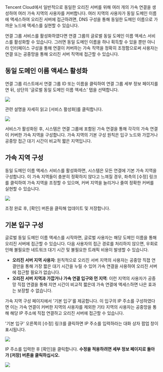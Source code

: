 Tencent Cloud에서 일반적으로 동일한 오리진 서버를 위해 여러 개의 가속 연결을 생성하여 여러 가속 지역의 사용자를 커버합니다. 여러 지역의 사용자가 동일 도메인 이름에 액세스하여 오리진 서버에 접근하려면, DNS 구성을 통해 동일한 도메인 이름으로 가까운 노드에 액세스를 실현할 수 있습니다.

연결 그룹 서비스를 활성화하였다면 연결 그룹의 글로벌 동일 도메인 이름 액세스 서비스를 활성화할 수 있습니다. 그러면 동일 도메인 이름을 하나 획득할 수 있을 뿐만 아니라 인터페이스 구성을 통해 연결이 커버하는 가속 직역을 정확히 조정함으로써 사용자는 연결 또는 공중망을 통해 오리진 서버 직역에 접근할 수 있습니다.

## 동일 도메인 이름 액세스 활성화

연결 그룹 리스트에서 연결 그룹 ID 또는 이름을 클릭하여 연결 그룹 세부 정보 페이지를 연 뒤, 상단의 '글로벌 동일 도메인 이름 액세스' 탭을 선택합니다.

![](https://main.qcloudimg.com/raw/153e67534e7a49bce047209f07486ef8.png)

관련 설명을 자세히 읽고 [서비스 활성화]를 클릭합니다.

![](https://main.qcloudimg.com/raw/2c114cd64be71a6ee2ccd281ee8b599d.png)

서비스가 활성화된 후, 시스템은 연결 그룹에 포함된 가속 연결을 통해 각각의 가속 연결이 커버한 가속 지역을 구성합니다. 가속 지역의 기본 구성 원칙은 입구 노드와 가깝거나 공중망 접근 대기 시간이 비교적 짧은 지역입니다.

## 가속 지역 구성

동일 도메인 이름 액세스 서비스를 활성화하면, 시스템은 모든 연결에 기본 가속 지역을 구성합니다. 이 가속 지역들이 충분히 정확하지 않다고 느껴질 경우, 좌측의 [수정] 링크를 클릭하여 가속 지역을 조정할 수 있으며, 커버 지역을 늘리거나 줄여 정확한 커버를 실현할 수 있습니다.

![](https://main.qcloudimg.com/raw/2fed708fb9f360ba9b63983b8444b6e9.png)

조정 완료 후, [확인] 버튼을 클릭해 업데이트 및 저장합니다.

## 기본 입구 구성

글로벌 동일 도메인 이름 액세스를 시작하면, 글로벌 사용자는 해당 도메인 이름을 통해 오리진 서버에 접근할 수 있습니다. 다음 사용자의 접근 경로를 처리하지 않으면, 우회로 인해 불필요한 네트워크 대기 시간 및 불필요한 트래픽 비용이 발생할 수 있습니다.

- **오리진 서버 지역 사용자**: 원칙적으로 오리진 서버 지역의 사용자는 공중망 직졉 연결만을 통해 가장 짧은 대기 시간을 누릴 수 있어 가속 연결을 사용하여 오리진 서버에 접근할 필요가 없습니다.
- **오리진 서버 지역과 가깝거나 가속 연결 입구와 먼 지역**: 이런 지역의 사용자가 공중망 직접 연결을 통해 지연 시간이 비교적 짧은데 가속 연결에 액세스하면 나은 효과는 보장할 수 없습니다.

가속 지역 구성 페이지에서 '기본 입구'를 제공합니다. 이 입구의 IP 주소를 구성하였다면 이는 가속 연결이 커버한 지역의 사용자를 제외한 기타 지역의 사용자는 공중망을 통해 해당 IP 주소에 직접 연결하고 오리진 서버에 접근할 수 있습니다.

'기본 입구' 오른쪽의 [수정] 링크를 클릭하면 IP 주소를 입력하라는 대화 상자 팝업 창이 표시됩니다.

![](https://main.qcloudimg.com/raw/79702e1970c9fa9b763f9da93356f213.png)

IP 주소를 입력한 후 [확인]을 클릭합니다. **수정을 적용하려면 세부 정보 페이지로 돌아가 [저장] 버튼을 클릭하십시오.**

![](https://main.qcloudimg.com/raw/8af4dd0cd137597641a2b40a245af25f.png)


